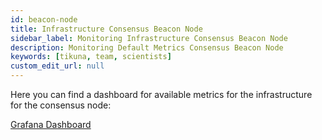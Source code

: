 ```yaml
---
id: beacon-node
title: Infrastructure Consensus Beacon Node
sidebar_label: Monitoring Infrastructure Consensus Beacon Node
description: Monitoring Default Metrics Consensus Beacon Node
keywords: [tikuna, team, scientists]
custom_edit_url: null
---
```


Here you can find a dashboard for available metrics for the infrastructure for the consensus node:

[Grafana Dashboard](https://dash.tikuna.io/public-dashboards/ca0ff8d66a7c49948a0d20339555bade?orgId=0)

